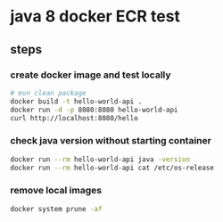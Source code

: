 # java 8 docker ECR test

## steps

### create docker image and test locally
```sh
# mvn clean package
docker build -t hello-world-api .
docker run -d -p 8080:8080 hello-world-api
curl http://localhost:8080/hello
```

### check java version without starting container
```sh
docker run --rm hello-world-api java -version
docker run --rm hello-world-api cat /etc/os-release
```

### remove local images
```sh
docker system prune -af
```

